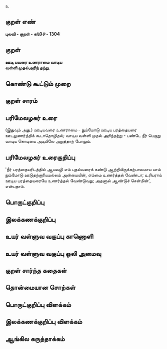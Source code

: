 உ

## குறள் எண் 

**புலவி - குறள் - க௩0௪ - 1304**

## குறள் 

**ஊடி யவரை உணராமை வாடிய  
வள்ளி முதல்அரிந் தற்று.** 

## கொண்டு கூட்டும் முறை


## குறள் சாரம் 


## பரிமேலழகர் உரை

(இதுவும் அது.) ஊடியவரை உணராமை - நும்மோடு ஊடிய பரத்தையரை ஊடலுணர்த்திக் கூடாதொழிதல்; வாடிய வள்ளி முதல் அரிந்தற்று - பண்டே நீர் பெறாது வாடிய கொடியை அடியிலே அறுத்தாற் போலும்.

## பரிமேலழகர் உரைகுறிப்பு   

'நீர் பரத்தையரிடத்தில் ஆயவழி எம் புதல்வரைக் கண்டு ஆற்றியிருக்கற்பாலமாய யாம் நும்மோடு ஊடுதற்குரியமல்லம் அன்மையின், எம்மை உணர்த்தல் வேண்டா; உரியராய் ஊடிய பரத்தையரையே உணர்த்தல் வேண்டுவது; அதனால் ஆண்டுச் சென்மின்', என்பதாம்.

## பொருட்குறிப்பு 


## இலக்கணக்குறிப்பு  


## உயர் வள்ளுவ வகுப்பு காணொளி


## உயர் வள்ளுவ வகுப்பு ஒலி அமைவு 

 
## குறள் சார்ந்த கதைகள் 


## தொன்மையான சொற்கள்


## பொருட்குறிப்பு விளக்கம்


## இலக்கணக்குறிப்பு விளக்கம்


## ஆங்கில கருத்தாக்கம் 


